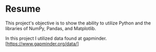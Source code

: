 # Resume

This project's objective is to show the ability to utilize Python and the libraries of NumPy, Pandas, and Matplotlib.

In this project I utilized data found at gapminder. [https://www.gapminder.org/data/]
